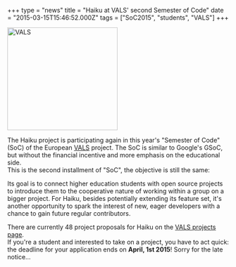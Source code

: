 +++
type = "news"
title = "Haiku at VALS' second Semester of Code"
date = "2015-03-15T15:46:52.000Z"
tags = ["SoC2015", "students", "VALS"]
+++

<span class="inline right"><a href="http://vps2.semesterofcode.com/"><img src="/files/cropped-vals-07_web_smaller.png" alt="VALS" title="VALS" class="image image-_original " width="250" height="234" /></a></span>
<p>The Haiku project is participating again in this year's "Semester of Code" (SoC) of the European <a href="http://vps2.semesterofcode.com/">VALS</a> project. The SoC is similar to Google's GSoC, but without the financial incentive and more emphasis on the educational side.<br />
This is the second installment of "SoC", the objective is still the same:</p>

<p>Its goal is to connect higher education students with open source projects to introduce them to the cooperative nature of working within a group on a bigger project. For Haiku, besides potentially extending its feature set, it's another opportunity to spark the interest of new, eager developers with a chance to gain future regular contributors.</p>

<p>There are currently 48 project proposals for Haiku on the <a href="http://vps2.semesterofcode.com/projects/browse">VALS projects page</a>.<br />
If you're a student and interested to take on a project, you have to act quick: the deadline for your application ends on <b>April, 1st 2015</b>! Sorry for the late notice...</p>